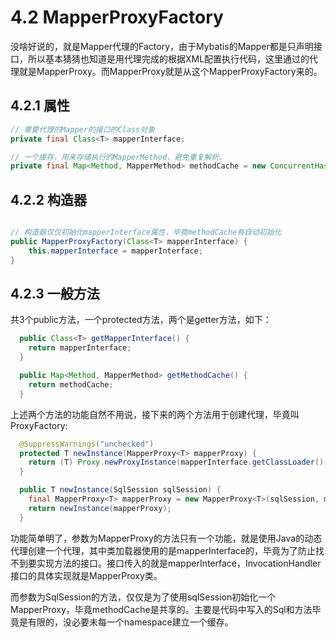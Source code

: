# 4.2 MapperProxyFactory

没啥好说的，就是Mapper代理的Factory，由于Mybatis的Mapper都是只声明接口，所以基本猜猜也知道是用代理完成的根据XML配置执行代码，这里通过的代理就是MapperProxy。而MapperProxy就是从这个MapperProxyFactory来的。

## 4.2.1 属性

```java
// 需要代理的Mapper的接口的Class对象
private final Class<T> mapperInterface;

// 一个缓存，用来存储执行的MapperMethod，避免重复解析。
private final Map<Method, MapperMethod> methodCache = new ConcurrentHashMap<Method, MapperMethod>();
```

## 4.2.2 构造器

```java

// 构造器仅仅初始化mapperInterface属性，毕竟methodCache有自动初始化
public MapperProxyFactory(Class<T> mapperInterface) {
    this.mapperInterface = mapperInterface;
}
```

## 4.2.3 一般方法

共3个public方法，一个protected方法，两个是getter方法，如下：

```java
  public Class<T> getMapperInterface() {
    return mapperInterface;
  }

  public Map<Method, MapperMethod> getMethodCache() {
    return methodCache;
  }
```

上述两个方法的功能自然不用说，接下来的两个方法用于创建代理，毕竟叫ProxyFactory:

```java
  @SuppressWarnings("unchecked")
  protected T newInstance(MapperProxy<T> mapperProxy) {
    return (T) Proxy.newProxyInstance(mapperInterface.getClassLoader(), new Class[] { mapperInterface }, mapperProxy);
  }

  public T newInstance(SqlSession sqlSession) {
    final MapperProxy<T> mapperProxy = new MapperProxy<T>(sqlSession, mapperInterface, methodCache);
    return newInstance(mapperProxy);
  }
```

功能简单明了，参数为MapperProxy的方法只有一个功能，就是使用Java的动态代理创建一个代理，其中类加载器使用的是mapperInterface的，毕竟为了防止找不到要实现方法的接口。接口传入的就是mapperInterface，InvocationHandler接口的具体实现就是MapperProxy类。

而参数为SqlSession的方法，仅仅是为了使用sqlSession初始化一个MapperProxy，毕竟methodCache是共享的。主要是代码中写入的Sql和方法毕竟是有限的，没必要未每一个namespace建立一个缓存。
